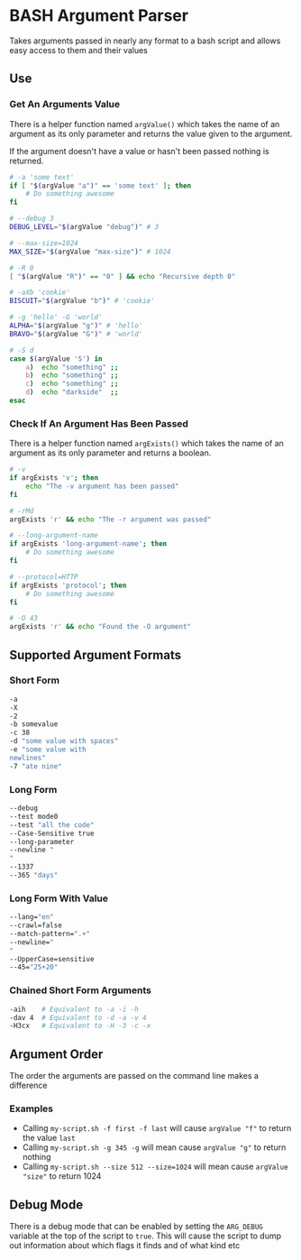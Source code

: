 # BASH Argument Parser

Takes arguments passed in nearly any format to a bash script and allows easy access to them and their values

## Use

### Get An Arguments Value

There is a helper function named `argValue()` which takes the name of 
an argument as its only parameter and returns the value given to the argument.

If the argument doesn't have a value or hasn't been passed nothing is returned.

```bash
# -a 'some text'
if [ "$(argValue "a")" == 'some text' ]; then
	# Do something awesome
fi

# --debug 3
DEBUG_LEVEL="$(argValue "debug")" # 3

# --max-size=1024
MAX_SIZE="$(argValue "max-size")" # 1024

# -R 0
[ "$(argValue "R")" == "0" ] && echo "Recursive depth 0"

# -aXb 'cookie'
BISCUIT="$(argValue "b")" # 'cookie'

# -g 'hello' -G 'world'
ALPHA="$(argValue "g")" # 'hello'
BRAVO="$(argValue "G")" # 'world'

# -S d
case $(argValue 'S') in
	a)	echo "something" ;;
	b)	echo "something" ;;
	c)	echo "something" ;;
	d)	echo "darkside"  ;;
esac
```

### Check If An Argument Has Been Passed

There is a helper function named `argExists()` which takes the name of 
an argument as its only parameter and returns a boolean.

```bash
# -v
if argExists 'v'; then
	echo "The -v argument has been passed"
fi

# -rMd
argExists 'r' && echo "The -r argument was passed"

# --long-argument-name
if argExists 'long-argument-name'; then
	# Do something awesome
fi

# --protocol=HTTP
if argExists 'protocol'; then
	# Do something awesome
fi

# -O 43
argExists 'r' && echo "Found the -O argument"
```

## Supported Argument Formats

### Short Form

```bash
-a
-X
-2
-b somevalue
-c 38
-d "some value with spaces"
-e "some value with
newlines"
-7 "ate nine"
```

### Long Form

```bash
--debug
--test mode0
--test "all the code"
--Case-Sensitive true
--long-parameter
--newline "
"
--1337
--365 "days"
```

### Long Form With Value

```bash
--lang="en"
--crawl=false
--match-pattern=".+"
--newline="
"
--UpperCase=sensitive
--45="25+20"
```

### Chained Short Form Arguments

```bash
-aih	# Equivalent to -a -i -h
-dav 4	# Equivalent to -d -a -v 4
-H3cx	# Equivalent to -H -3 -c -x
```

## Argument Order

The order the arguments are passed on the command line makes a difference

### Examples

* Calling `my-script.sh -f first -f last` will cause `argValue "f"` to return the value `last`
* Calling `my-script.sh -g 345 -g` will mean cause `argValue "g"` to return nothing
* Calling `my-script.sh --size 512 --size=1024` will mean cause `argValue "size"` to return 1024

## Debug Mode

There is a debug mode that can be enabled by setting the `ARG_DEBUG` variable at the top of the script to `true`.
This will cause the script to dump out information about which flags it finds and of what kind etc